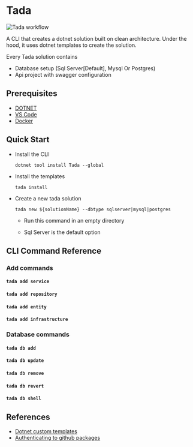 # Tada

![Tada workflow](https://github.com/niallduane/tada/actions/workflows/buildAndPublish.yml/badge.svg)

A CLI that creates a dotnet solution built on clean architecture.
Under the hood, it uses dotnet templates to create the solution.

Every Tada solution contains

* Database setup (Sql Server[Default], Mysql Or Postgres)
* Api project with swagger configuration

## Prerequisites

* [DOTNET](https://dotnet.microsoft.com/en-us/download/dotnet)
* [VS Code](https://code.visualstudio.com/download)
* [Docker](https://www.docker.com/products/docker-desktop/)

## Quick Start

* Install the CLI

    `dotnet tool install Tada --global`
* Install the templates

    `tada install`
* Create a new tada solution 

    `tada new ${solutionName} --dbtype sqlserver|mysql|postgres`
    
    * Run this command in an empty directory

    * Sql Server is the default option

## CLI Command Reference 

### Add commands

#### `tada add service`

#### `tada add repository`

#### `tada add entity`

#### `tada add infrastructure`

### Database commands

#### `tada db add`

#### `tada db update`

#### `tada db remove`

#### `tada db revert`

#### `tada db shell`

## References

* [Dotnet custom templates](https://learn.microsoft.com/en-us/dotnet/core/tools/custom-templates)
* [Authenticating to github packages](https://docs.github.com/en/packages/working-with-a-github-packages-registry/working-with-the-nuget-registry#authenticating-to-github-packages)